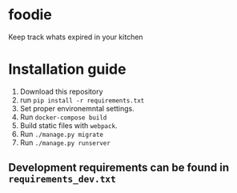 # foodie
Keep track whats expired in your kitchen

# Installation guide
1. Download this repository
2. run `pip install -r requirements.txt`
3. Set proper environemntal settings.
4. Run `docker-compose build`
5. Build static files with `webpack`.
6. Run `./manage.py migrate`
7. Run `./manage.py runserver`

## Development requirements can be found in `requirements_dev.txt`